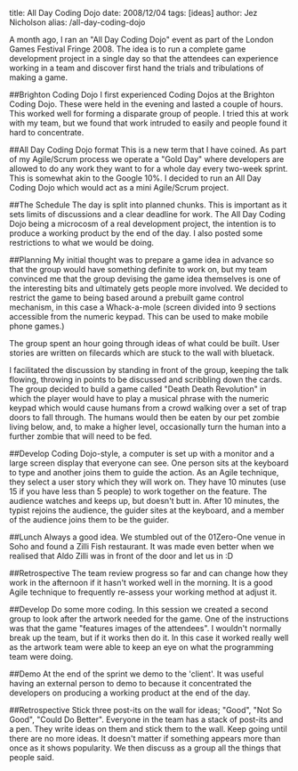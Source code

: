 title: All Day Coding Dojo
date: 2008/12/04
tags: [ideas]
author: Jez Nicholson
alias: /all-day-coding-dojo

​​​​A month ago, I ran an "All Day Coding Dojo" event as part of the London Games Festival Fringe 2008. The idea is to run a complete game development project in a single day so that the attendees can experience working in a team and discover first hand the trials and tribulations of making a game.

##Brighton Coding Dojo
I first experienced Coding Dojos at the Brighton Coding Dojo. These were held in the evening and lasted a couple of hours. This worked well for forming a disparate group of people. I tried this at work with my team, but we found that work intruded to easily and people found it hard to concentrate.

##All Day Coding Dojo format
This is a new term that I have coined. As part of my Agile/Scrum process we operate a "Gold Day" where developers are allowed to do any work they want to for a whole day every two-week sprint. This is somewhat akin to the Google 10%. I decided to run an All Day Coding Dojo which would act as a mini Agile/Scrum project.

##The Schedule
The day is split into planned chunks. This is important as it sets limits of discussions and a clear deadline for work. The All Day Coding Dojo being a microcosm of a real development project, the intention is to produce a working product by the end of the day. I also posted some restrictions to what we would be doing.

##Planning
My initial thought was to prepare a game idea in advance so that the group would have something definite to work on, but my team convinced me that the group devising the game idea themselves is one of the interesting bits and ultimately gets people more involved. We decided to restrict the game to being based around a prebuilt game control mechanism, in this case a Whack-a-mole (screen divided into 9 sections accessible from the numeric keypad. This can be used to make mobile phone games.)

The group spent an hour going through ideas of what could be built. User stories are written on filecards which are stuck to the wall with bluetack.

I facilitated the discussion by standing in front of the group, keeping the talk flowing, throwing in points to be discussed and scribbling down the cards. The group decided to build a game called "Death Death Revolution" in which the player would have to play a musical phrase with the numeric keypad which would cause humans from a crowd walking over a set of trap doors to fall through. The humans would then be eaten by our pet zombie living below, and, to make a higher level, occasionally turn the human into a further zombie that will need to be fed.

##Develop
Coding Dojo-style, a computer is set up with a monitor and a large screen display that everyone can see. One person sits at the keyboard to type and another joins them to guide the action. As an Agile technique, they select a user story which they will work on. They have 10 minutes (use 15 if you have less than 5 people) to work together on the feature. The audience watches and keeps up, but doesn't butt in. After 10 minutes, the typist rejoins the audience, the guider sites at the keyboard, and a member of the audience joins them to be the guider.

##Lunch
Always a good idea. We stumbled out of the 01Zero-One venue in Soho and found a Zilli Fish restaurant. It was made even better when we realised that Aldo Zilli was in front of the door and let us in :D

##Retrospective
The team review progress so far and can change how they work in the afternoon if it hasn't worked well in the morning. It is a good Agile technique to frequently re-assess your working method at adjust it.

##Develop
Do some more coding. In this session we created a second group to look after the artwork needed for the game. One of the instructions was that the game "features images of the attendees". I wouldn't normally break up the team, but if it works then do it. In this case it worked really well as the artwork team were able to keep an eye on what the programming team were doing.

##Demo
At the end of the sprint we demo to the 'client'. It was useful having an external person to demo to because it concentrated the developers on producing a working product at the end of the day.

##Retrospective
Stick three post-its on the wall for ideas; "Good", "Not So Good", "Could Do Better". Everyone in the team has a stack of post-its and a pen. They write ideas on them and stick them to the wall. Keep going until there are no more ideas. It doesn't matter if something appears more than once as it shows popularity. We then discuss as a group all the things that people said.